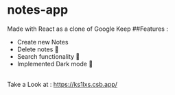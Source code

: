 # notes-app

Made with React as a clone of Google Keep
##Features :
- Create new Notes
- Delete notes 🚮
- Search functionality 🔎
- Implemented Dark mode 🌙
<br/>
Take a Look at : <a href="https://ks1lxs.csb.app/">https://ks1lxs.csb.app/</a>
 
